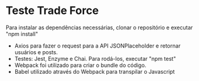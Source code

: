 # Teste Trade Force

Para instalar as dependências necessárias, clonar o repositório e executar "npm install"

- Axios para fazer o request para a API JSONPlaceholder e retornar usuários e posts.
- Testes: Jest, Enzyme e Chai. Para rodá-los, executar "npm test"
- Webpack foi utilizado para criar o bundle do código.
- Babel utilizado através do Webpack para transpilar o Javascript